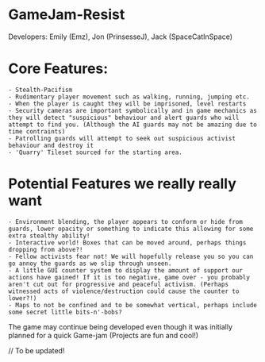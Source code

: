 # GameJam-Resist

Developers: 
    Emily (Emz), 
    Jon (PrinsesseJ), 
    Jack (SpaceCatInSpace)
# Core Features: 

    - Stealth-Pacifism
    - Rudimentary player movement such as walking, running, jumping etc.
    - When the player is caught they will be imprisoned, level restarts
    - Security cameras are important symbolically and in game mechanics as they will detect "suspicious" behaviour and alert guards who will attempt to find you. (Although the AI guards may not be amazing due to time contraints)
    - Patrolling guards will attempt to seek out suspicious activist behaviour and destroy it
    - 'Quarry' Tileset sourced for the starting area.

# Potential Features we really really want

    - Environment blending, the player appears to conform or hide from guards, lower opacity or something to indicate this allowing for some extra stealthy ability!
    - Interactive world! Boxes that can be moved around, perhaps things dropping from above?!
    - Fellow activists fear not! We will hopefully release you so you can go annoy the guards as we slip through unseen.
    - A little GUI counter system to display the amount of support our actions have gained! If it is too negative, game over - you probably aren't cut out for progressive and peaceful activism. (Perhaps witnessed acts of violence/destruction could cause the counter to lower?!)
    - Maps to not be confined and to be somewhat vertical, perhaps include some secret little bits-n'-bobs?

The game may continue being developed even though it was initially planned for a quick Game-jam (Projects are fun and cool!)

// To be updated!
